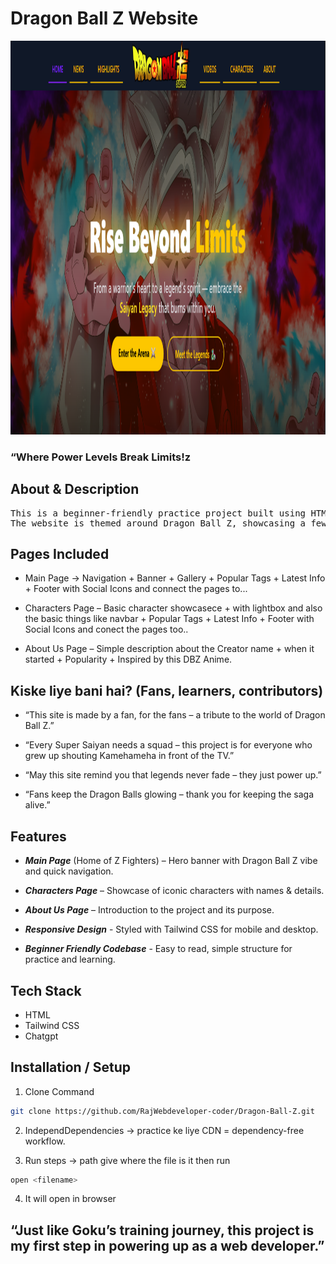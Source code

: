 <!-- heading of the website -->
<h1>Dragon Ball Z Website</h1>

<!-- images of website -->
<img width="1317" height="630" alt="image" src="/images/readme-banner.png"/>


<!-- puchline -->
### “Where Power Levels Break Limits!z

## About & Description
<pre>This is a beginner-friendly practice project built using HTML and Tailwind CSS with the guidance of ChatGPT. 
The website is themed around Dragon Ball Z, showcasing a few key sections to practice layout and styling.</pre>

## Pages Included  
* Main Page -> Navigation + Banner + Gallery + Popular Tags + Latest Info + Footer with Social Icons and connect the pages to...

* Characters Page – Basic character showcasece + with lightbox and also the basic things like navbar + Popular Tags + Latest Info + Footer with Social Icons and conect the pages too..

* About Us Page – Simple description about the Creator name + when it started + Popularity + Inspired by this DBZ Anime. 

## Kiske liye bani hai? (Fans, learners, contributors)
+ “This site is made by a fan, for the fans – a tribute to the world of Dragon Ball Z.”

+ “Every Super Saiyan needs a squad – this project is for everyone who grew up shouting Kamehameha in front of the TV.”

+ “May this site remind you that legends never fade – they just power up.”

+ “Fans keep the Dragon Balls glowing – thank you for keeping the saga alive.”  

## Features  
* ***Main Page*** (Home of Z Fighters) – Hero banner with Dragon Ball Z vibe and quick navigation.

* ***Characters Page*** – Showcase of iconic characters with names & details.

* ***About Us Page*** – Introduction to the project and its purpose.  

* ***Responsive Design*** - Styled with Tailwind CSS for mobile and desktop. 

* ***Beginner Friendly Codebase*** - Easy to read, simple structure for practice and learning.

## Tech Stack
* HTML 
* Tailwind CSS
* Chatgpt

## Installation / Setup
1. Clone Command 
```bash 
git clone https://github.com/RajWebdeveloper-coder/Dragon-Ball-Z.git
```

2. IndependDependencies -> practice ke liye CDN = dependency-free workflow.  

3. Run steps -> path give where the file is it then run
```bash 
open <filename>
```

4. It will open in browser 

## “Just like Goku’s training journey, this project is my first step in powering up as a web developer.” 
